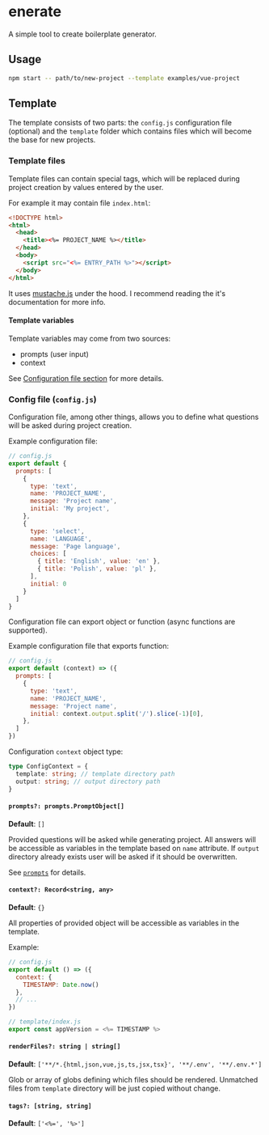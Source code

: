 # enerate

A simple tool to create boilerplate generator.

## Usage

```sh
npm start -- path/to/new-project --template examples/vue-project
```

## Template

The template consists of two parts: the `config.js` configuration file (optional) and the `template` folder which contains files which will become the base for new projects.

### Template files

Template files can contain special tags, which will be replaced during project creation by values entered by the user.

For example it may contain file `index.html`:

```html
<!DOCTYPE html>
<html>
  <head>
    <title><%= PROJECT_NAME %></title>
  </head>
  <body>
    <script src="<%= ENTRY_PATH %>"></script>
  </body>
</html>
```

It uses [mustache.js](https://github.com/janl/mustache.js) under the hood. I recommend reading the it's documentation for more info.

#### Template variables

Template variables may come from two sources:
- prompts (user input)
- context

See [Configuration file section](#config-file-configjs) for more details.

### Config file (`config.js`)

Configuration file, among other things, allows you to define what questions will be asked during project creation.

Example configuration file:

```js
// config.js
export default {
  prompts: [
    {
      type: 'text',
      name: 'PROJECT_NAME',
      message: 'Project name',
      initial: 'My project',
    },
    {
      type: 'select',
      name: 'LANGUAGE',
      message: 'Page language',
      choices: [
        { title: 'English', value: 'en' },
        { title: 'Polish', value: 'pl' },
      ],
      initial: 0
    }
  ]
}
```

Configuration file can export object or function (async functions are supported).

Example configuration file that exports function:

```js
// config.js
export default (context) => ({
  prompts: [
    {
      type: 'text',
      name: 'PROJECT_NAME',
      message: 'Project name',
      initial: context.output.split('/').slice(-1)[0],
    },
  ]
})
```

Configuration `context` object type:

```ts
type ConfigContext = {
  template: string; // template directory path
  output: string; // output directory path
}
```

#### `prompts?: prompts.PromptObject[]`

**Default**: `[]`

Provided questions will be asked while generating project. All answers will be accessible as variables in the template based on `name` attribute.
If `output` directory already exists user will be asked if it should be overwritten.

See [`prompts`](https://github.com/terkelg/prompts) for details.

#### `context?: Record<string, any>`

**Default**: `{}`

All properties of provided object will be accessible as variables in the template.

Example:

```js
// config.js
export default () => ({
  context: {
    TIMESTAMP: Date.now()
  },
  // ...
})

// template/index.js
export const appVersion = <%= TIMESTAMP %>
```

#### `renderFiles?: string | string[]`

**Default**: `['**/*.{html,json,vue,js,ts,jsx,tsx}', '**/.env', '**/.env.*']`

Glob or array of globs defining which files should be rendered. Unmatched files from `template` directory will be just copied without change.

#### `tags?: [string, string]`

**Default**: `['<%=', '%>']`
